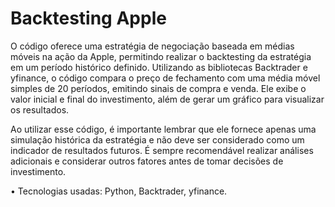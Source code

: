 # Backtesting Apple

O código oferece uma estratégia de negociação baseada em médias móveis na ação da Apple, permitindo realizar o backtesting da estratégia em um período histórico definido. Utilizando as bibliotecas Backtrader e yfinance, o código compara o preço de fechamento com uma média móvel simples de 20 períodos, emitindo sinais de compra e venda. Ele exibe o valor inicial e final do investimento, além de gerar um gráfico para visualizar os resultados.

Ao utilizar esse código, é importante lembrar que ele fornece apenas uma simulação histórica da estratégia e não deve ser considerado como um indicador de resultados futuros. É sempre recomendável realizar análises adicionais e considerar outros fatores antes de tomar decisões de investimento.

• Tecnologias usadas: Python, Backtrader, yfinance.
